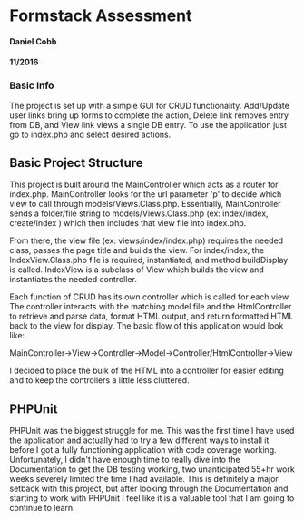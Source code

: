 # Formstack Assessment
#### Daniel Cobb
#### 11/2016

### Basic Info
The project is set up with a simple GUI for CRUD functionality. Add/Update user links bring up forms to complete the action, Delete link removes entry from DB, and View link views a single DB entry. To use the application just go to index.php and select desired actions.

## Basic Project Structure
This project is built around the MainController which acts as a router for index.php. MainController looks for the url parameter 'p' to decide which view to call through models/Views.Class.php. Essentially, MainController sends a folder/file string to models/Views.Class.php (ex: index/index, create/index ) which then includes that view file into index.php.

From there, the view file (ex: views/index/index.php) requires the needed class, passes the page title and builds the view. For index/index, the IndexView.Class.php file is required, instantiated, and method buildDisplay is called. IndexView is a subclass of View which builds the view and instantiates the needed controller.

Each function of CRUD has its own controller which is called for each view. The controller interacts with the matching model file and the HtmlController to retrieve and parse data, format HTML output, and return formatted HTML back to the view for display. The basic flow of this application would look like:

MainController->View->Controller->Model->Controller/HtmlController->View

I decided to place the bulk of the HTML into a controller for easier editing and to keep the controllers a little less cluttered.

## PHPUnit
PHPUnit was the biggest struggle for me. This was the first time I have used the application and actually had to try a few different ways to install it before I got a fully functioning application with code coverage working. Unfortunately, I didn't have enough time to really dive into the Documentation to get the DB testing working, two unanticipated 55+hr work weeks severely limited the time I had available. This is definitely a major setback with this project, but after looking through the Documentation and starting to work with PHPUnit I feel like it is a valuable tool that I am going to continue to learn. 
